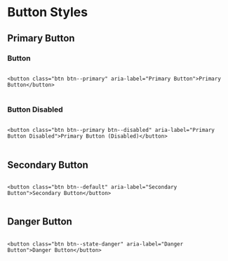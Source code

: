 # Button Styles

## Primary Button

### Button

<pre>
<code>
&lt;button class=&quot;btn btn--primary&quot; aria-label=&quot;Primary Button&quot;&gt;Primary Button&lt;/button&gt;
</code>
</pre>

<h3>Button Disabled</h3>

<pre>
<code>
&lt;button class=&quot;btn btn--primary btn--disabled&quot; aria-label=&quot;Primary Button Disabled&quot;&gt;Primary Button (Disabled)&lt;/button&gt;
</code>
</pre>

<h2>Secondary Button</h2>
<pre>
<code>
&lt;button class=&quot;btn btn--default&quot; aria-label=&quot;Secondary Button&quot;&gt;Secondary Button&lt;/button&gt;
</code>
</pre>

<h2>Danger Button</h2>
<pre>
<code>
&lt;button class=&quot;btn btn--state-danger&quot; aria-label=&quot;Danger Button&quot;&gt;Danger Button&lt;/button&gt;
</code>
</pre>
